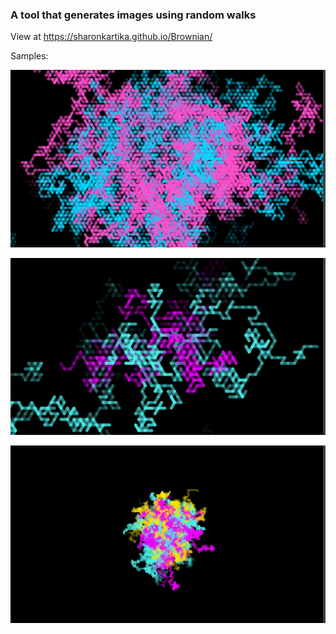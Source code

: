 ### A tool that generates images using random walks

View at https://sharonkartika.github.io/Brownian/

Samples:

![1](Assets/1.png)

![2](Assets/2.png)

![3](Assets/3.png)